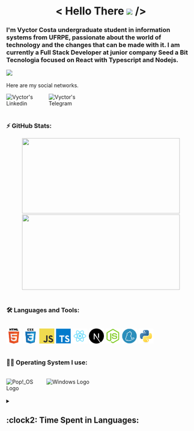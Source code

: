 <h1 align="center">
  < Hello There <img src="https://media.giphy.com/media/hvRJCLFzcasrR4ia7z/giphy.gif" width="25px"> />
</h1>

### I'm Vyctor Costa undergraduate student in information systems from UFRPE, passionate about the world of technology and the changes that can be made with it. I am currently a Full Stack Developer at junior company Seed a Bit Tecnologia focused on React with Typescript and Nodejs.
<img src="https://badges.pufler.dev/visits/VyctorCosta/VyctorCosta?logo=google-analytics&labelColor=0D0D0F" />
<br />

Here are my social networks.

<a href="https://www.linkedin.com/in/vyctor-manoel-b41a141a4/" target="_blank">
  <img align="left" alt="Vyctor's Linkedin" width="113px" src="https://img.shields.io/badge/LinkedIn-0077B5?style=for-the-badge&logo=linkedin&logoColor=white" />
</a>
<a href="https://t.me/Vyctao" target="_blank">
  <img align="left" alt="Vyctor's Telegram" width="117px" src="https://img.shields.io/badge/Telegram-2CA5E0?style=for-the-badge&logo=telegram&logoColor=white" />
</a>

<br />
<br />
<br />

### :zap: GitHub Stats:

<div align="center">
  <a href="https://github.com/VyctorCosta">
    <img height="200px" width="420px" src="https://github-readme-stats.vercel.app/api?username=VyctorCosta&show_icons=true&theme=midnight-purple&include_all_commits=true&count_private=true"/>
    <img height="200px" width="420px" src="https://github-readme-stats.vercel.app/api/top-langs/?username=VyctorCosta&layout=compact&langs_count=7&theme=midnight-purple"/>
  </a>
</div>
<br />


### 🛠️ Languages and Tools:
<div style="display: inline_block" align="left"><br>
  <img align="center" alt="HTML5" width="40px" src="https://raw.githubusercontent.com/github/explore/80688e429a7d4ef2fca1e82350fe8e3517d3494d/topics/html/html.png" />
  <img align="center" alt="CSS3" width="40px" src="https://raw.githubusercontent.com/github/explore/80688e429a7d4ef2fca1e82350fe8e3517d3494d/topics/css/css.png" />
  <img align="center" alt="JavaScript" width="40px" src="https://raw.githubusercontent.com/github/explore/80688e429a7d4ef2fca1e82350fe8e3517d3494d/topics/javascript/javascript.png" />
  <img align="center" alt="TypeScript" width="40px" src="https://raw.githubusercontent.com/devicons/devicon/master/icons/typescript/typescript-original.svg" />
  <img align="center" alt="React" width="40px" src="https://raw.githubusercontent.com/github/explore/80688e429a7d4ef2fca1e82350fe8e3517d3494d/topics/react/react.png" />
  <img align="center" alt="NextJS" width="40px" src="https://raw.githubusercontent.com/devicons/devicon/master/icons/nextjs/nextjs-original.svg" />
  <img align="center" alt="NodeJS" width="40px" src="https://raw.githubusercontent.com/devicons/devicon/master/icons/nodejs/nodejs-original.svg" />
  <img align="center" alt="Yarn" width="40px" src="https://raw.githubusercontent.com/devicons/devicon/master/icons/yarn/yarn-original.svg" />
  <img align="center" alt="Python" width="40px" src="https://raw.githubusercontent.com/devicons/devicon/master/icons/python/python-original.svg" />
</div>

<br />

### :man_technologist: Operating System I use:

<div><br />
  <img align="left" alt="Pop!_OS Logo" width="107px" src="https://img.shields.io/badge/Pop!_OS-48B9C7?style=for-the-badge&logo=Pop!_OS&logoColor=white" />
  <img align="left" alt="Windows Logo" width="120px" src="https://img.shields.io/badge/Windows-0078D6?style=for-the-badge&logo=windows&logoColor=white" />
</div>

<br />
<br />
<br />

<details>
  <summary><h2>:clock2: Time Spent in Languages:</h2></summary>

<div align="center">
    <img src="https://github-readme-stats.vercel.app/api/wakatime?username=VyctorCosta&)](https://github.com/anuraghazra/github-readme-stats&theme=midnight-purple" />
</div>

